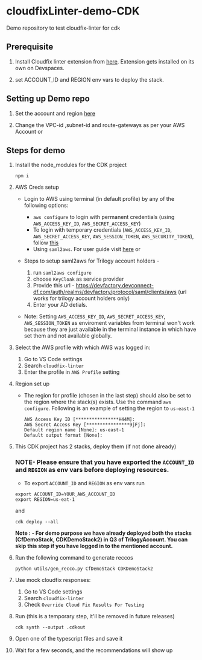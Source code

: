 # cloudfixLinter-demo-CDK
Demo repository to test cloudfix-linter for cdk

## Prerequisite

1. Install Cloudfix linter extension from [here](https://github.com/trilogy-group/cloudfixLinter-demo-CDK/blob/prepare-demo%231/lib/constants.ts). Extension gets installed on its own on Devspaces.

2. set ACCOUNT_ID and REGION env vars to deploy the stack. 
 

## Setting up Demo repo 
1.  Set the account and region [here](https://github.com/trilogy-group/cloudfixLinter-demo-CDK/blob/prepare-demo%231/bin/cdk-project.ts)

2. Change the VPC-id ,subnet-id and route-gateways as per your AWS Account or 

## Steps for demo

1. Install the node_modules for the CDK project
    ```
    npm i
    ```
2. AWS Creds setup
   - Login to AWS using terminal (in default profile) by any of the following options:
     - `aws configure` to login with permanent credentials (using `AWS_ACCESS_KEY_ID`, `AWS_SECRET_ACCESS_KEY`)
     - To login with temporary credentials (`AWS_ACCESS_KEY_ID`, `AWS_SECRET_ACCESS_KEY`, `AWS_SESSION_TOKEN`, `AWS_SECURITY_TOKEN`), follow [this](https://docs.aws.amazon.com/IAM/latest/UserGuide/id_credentials_temp_use-resources.html#using-temp-creds-sdk-cli)
     - Using `saml2aws`. For user guide visit [here](https://docs.aws.amazon.com/IAM/latest/UserGuide/id_credentials_temp_use-resources.html#using-temp-creds-sdk-cli)
      or 
    - Steps to setup saml2aws for Trilogy account holders -
      1.  run `saml2aws configure`
      2.  choose `KeyCloak` as service provider
      3.  Provide this url - https://devfactory.devconnect-df.com/auth/realms/devfactory/protocol/saml/clients/aws (url works for trilogy account holders only)
      4.  Enter your AD detials.     
      
    - Note: Setting `AWS_ACCESS_KEY_ID`, `AWS_SECRET_ACCESS_KEY`, `AWS_SESSION_TOKEN` as enviroment variables from terminal won't work because they are just available in the terminal instance in which have set them and not available globally.

3. Select the AWS profile with which AWS was logged in:
    1. Go to VS Code settings
    2. Search `cloudfix-linter`
    3. Enter the profile in `AWS Profile` setting

4. Region set up   
   - The region for profile (chosen in the last step) should also be set to the region where the stack(s) exists. Use the command `aws configure`. Following is an example of setting the region to `us-east-1`
      ```
      AWS Access Key ID [****************H44M]: 
      AWS Secret Access Key [****************9jFj]: 
      Default region name [None]: us-east-1
      Default output format [None]:

5. This CDK project has 2 stacks, deploy them (if not done already)   
    ### NOTE- Please ensure that you have exported the `ACCOUNT_ID` and `REGION` as env vars before deploying resources.
    - To export  `ACCOUNT_ID` and `REGION` as env vars
    run 
    ```
    export ACCOUNT_ID=YOUR_AWS_ACCOUNT_ID
    export REGION=us-eat-1
    ```
    and 
    
    ```
    cdk deploy --all
    ```
    **Note : - For demo purpose we have already deployed both the stacks (CfDemoStack, CDKDemoStack2) in Q3 of TrilogyAccount. You can skip this step if you have logged in to the mentioned account.**
6. Run the following command to generate reccos
    ```
    python utils/gen_recco.py CfDemoStack CDKDemoStack2
    ```
7. Use mock cloudfix responses:
    1. Go to VS Code settings
    2. Search `cloudfix-linter`
    3. Check `Override Cloud Fix Results For Testing`
8. Run (this is a temporary step, it'll be removed in future releases)
    ```
    cdk synth --output .cdkout
    ```
9. Open one of the typescript files and save it

10. Wait for a few seconds, and the recommendations will show up
